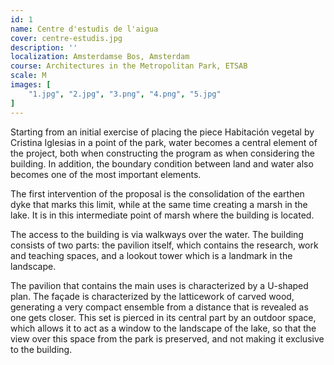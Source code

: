 ```yaml
---
id: 1
name: Centre d'estudis de l'aigua
cover: centre-estudis.jpg
description: ''
localization: Amsterdamse Bos, Amsterdam
course: Architectures in the Metropolitan Park, ETSAB
scale: M
images: [
    "1.jpg", "2.jpg", "3.png", "4.png", "5.jpg"
]
---
```


Starting from an initial exercise of placing the piece Habitación vegetal by Cristina Iglesias in a point of the park, water becomes a central element of the project, both when constructing the program as when considering the building. In addition, the boundary condition between land and water also becomes one of the most important elements.

The first intervention of the proposal is the consolidation of the earthen dyke that marks this limit, while at the same time creating a marsh in the lake. It is in this intermediate point of marsh where the building is located.

The access to the building is via walkways over the water. The building consists of two parts: the pavilion itself, which contains the research, work and teaching spaces, and a lookout tower which is a landmark in the landscape.

The pavilion that contains the main uses is characterized by a U-shaped plan. The façade is characterized by the latticework of carved wood, generating a very compact ensemble from a distance that is revealed as one gets closer. This set is pierced in its central part by an outdoor space, which allows it to act as a window to the landscape of the lake, so that the view over this space from the park is preserved, and not making it exclusive to the building.
